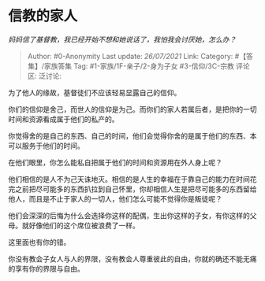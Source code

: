 # 信教的家人
*妈妈信了基督教，我已经开始不想和她说话了，我怕我会讨厌她，怎么办？*

> Author: #0-Anonymity
> Last update: *26/07/2021*
> Link:
> Category: #【答集】/家族答集
> Tag: #1-家族/1F-亲子/2-身为子女 #3-信仰/3C-宗教
> 评论区:
> 泛讨论:

为了他人的缘故，基督徒们不应该轻易显露自己的信仰。

你们的信仰是舍己，而世人的信仰是为己。而你们的家人若属后者，是把你的一切时间和资源看成属于他们的私产的。

你觉得舍的是自己的东西、自己的时间，他们会觉得你舍的是属于他们的东西、本可以服务于他们的时间。

在他们眼里，你怎么能私自把属于他们的时间和资源用在外人身上呢？

他们相信的是人不为己天诛地灭。相信的是人生的幸福在于靠自己的能力在时间花完之前把尽可能多的东西扒拉到自己怀里，你却相信人生是把尽可能多的东西留给他人，而且是不止于家人的一切人，他们怎么可能不觉得你是叛徒呢？

他们会深深的后悔为什么会选择你这样的配偶，生出你这样的子女，有你这样的父母。就好像他们的这个席位被浪费了一样。

这里面也有你的错。

你没有教会子女人与人的界限，没有教会人尊重彼此的自由，你就的确还不能无痛的享有你的界限与自由。
